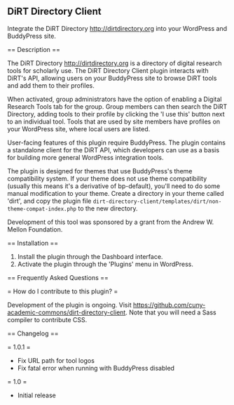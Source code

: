 ## DiRT Directory Client

Integrate the DiRT Directory http://dirtdirectory.org into your WordPress and BuddyPress site.

== Description ==

The DiRT Directory http://dirtdirectory.org is a directory of digital research tools for scholarly use. The DiRT Directory Client plugin interacts with DiRT's API, allowing users on your BuddyPress site to browse DiRT tools and add them to their profiles.

When activated, group administrators have the option of enabling a Digital Research Tools tab for the group. Group members can then search the DiRT Directory, adding tools to their profile by clicking the 'I use this' button next to an individual tool. Tools that are used by site members have profiles on your WordPress site, where local users are listed.

User-facing features of this plugin require BuddyPress. The plugin contains a standalone client for the DiRT API, which developers can use as a basis for building more general WordPress integration tools.

The plugin is designed for themes that use BuddyPress's theme compatibility system. If your theme does not use theme compatibility (usually this means it's a derivative of bp-default), you'll need to do some manual modification to your theme. Create a directory in your theme called 'dirt', and copy the plugin file `dirt-directory-client/templates/dirt/non-theme-compat-index.php` to the new directory.

Development of this tool was sponsored by a grant from the Andrew W. Mellon Foundation.

== Installation ==

1. Install the plugin through the Dashboard interface.
1. Activate the plugin through the 'Plugins' menu in WordPress.

== Frequently Asked Questions ==

= How do I contribute to this plugin? =

Development of the plugin is ongoing. Visit https://github.com/cuny-academic-commons/dirt-directory-client. Note that you will need a Sass compiler to contribute CSS.

== Changelog ==

= 1.0.1 =
* Fix URL path for tool logos
* Fix fatal error when running with BuddyPress disabled

= 1.0 =
* Initial release
